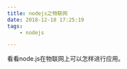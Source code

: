 ```yaml
---
title: nodejs之物联网
date: 2018-12-18 17:25:19
tags:
	- nodejs

---
```




看看node.js在物联网上可以怎样进行应用。







